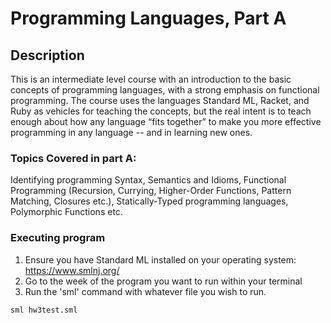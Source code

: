 # Programming Languages, Part A

## Description
This is an intermediate level course with an introduction to the basic concepts of programming languages, with a strong emphasis on functional programming. 
The course uses the languages Standard ML, Racket, and Ruby as vehicles for teaching the concepts, but the real intent is to teach enough about how any language “fits together” 
to make you more effective programming in any language -- and in learning new ones.

### Topics Covered in part A:

Identifying programming Syntax, Semantics and Idioms, Functional Programming (Recursion, Currying, Higher-Order Functions, Pattern Matching, Closures etc.),
Statically-Typed programming languages, Polymorphic Functions etc.

### Executing program

1. Ensure you have Standard ML installed on your operating system: https://www.smlnj.org/
2. Go to the week of the program you want to run within your terminal
3. Run the 'sml' command with whatever file you wish to run.
```
sml hw3test.sml
```
